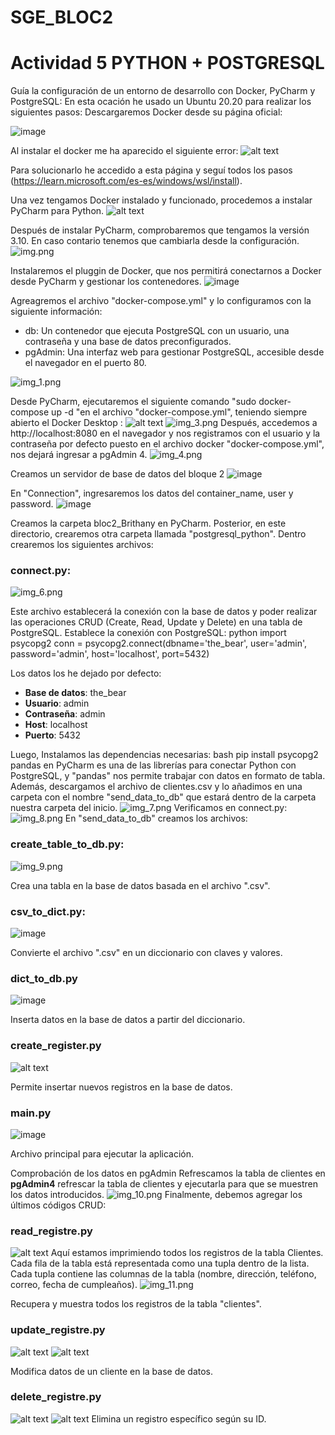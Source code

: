 # SGE_BLOC2
# Actividad 5 PYTHON + POSTGRESQL
Guía la configuración de un entorno de desarrollo con Docker, PyCharm y PostgreSQL:
En esta ocación he usado un Ubuntu 20.20 para realizar los siguientes pasos:
Descargaremos Docker desde su página oficial:

![image](https://github.com/user-attachments/assets/734634e7-3f77-4dd4-89ad-bb05a68cab20)

Al instalar el docker me ha aparecido el siguiente error:
![alt text](image.png)

Para solucionarlo he accedido a esta página y seguí todos los pasos (https://learn.microsoft.com/es-es/windows/wsl/install).

Una vez tengamos Docker instalado y funcionado, procedemos a instalar PyCharm para Python.
![alt text](image-1.png)

Después de instalar PyCharm, comprobaremos que tengamos la versión 3.10. En caso contario tenemos que cambiarla desde la configuración.
![img.png](img.png)

Instalaremos el pluggin de Docker, que nos permitirá conectarnos a Docker desde PyCharm y gestionar los contenedores.
![image](https://github.com/user-attachments/assets/1a4bccac-2f06-46e6-bc07-7451d4e2c7f3)

Agreagremos el archivo "docker-compose.yml" y lo configuramos con la siguiente información:
- db: Un contenedor que ejecuta PostgreSQL con un usuario, una contraseña y una base de datos preconfigurados.
- pgAdmin: Una interfaz web para gestionar PostgreSQL, accesible desde el navegador en el puerto 80.

![img_1.png](img_1.png)

Desde PyCharm, ejecutaremos el siguiente comando "sudo docker-compose up -d
"en el archivo "docker-compose.yml", teniendo siempre abierto el Docker Desktop :
![alt text](image-9.png)
![img_3.png](img_3.png)
Después, accedemos a http://localhost:8080 en el navegador y nos registramos con el usuario y la contraseña por defecto puesto en el archivo docker "docker-compose.yml", nos dejará ingresar a pgAdmin 4.
![img_4.png](img_4.png)

Creamos un servidor de base de datos del bloque 2
![image](https://github.com/user-attachments/assets/3962075c-99b9-49f1-81cd-cfad964a1fe4)

En "Connection", ingresaremos los datos del container_name, user y password.
![image](https://github.com/user-attachments/assets/a9330aab-ef11-40ba-af9a-6b5bd0f830fe)

Creamos la carpeta bloc2_Brithany en PyCharm. Posterior, en este directorio, crearemos otra carpeta llamada "postgresql_python". Dentro crearemos los siguientes archivos:

### **connect.py:**
![img_6.png](img_6.png)


Este archivo establecerá la conexión con la base de datos y poder realizar las operaciones CRUD (Create, Read, Update y Delete) en una tabla de PostgreSQL.
Establece la conexión con PostgreSQL:
python
import psycopg2
conn = psycopg2.connect(dbname='the_bear', user='admin', password='admin', host='localhost', port=5432)

Los datos los he dejado por defecto:
- **Base de datos**: the_bear
- **Usuario**: admin
- **Contraseña**: admin
- **Host**: localhost
- **Puerto**: 5432

Luego, Instalamos las dependencias necesarias:
bash pip install psycopg2 pandas
 en PyCharm es una de las librerías para conectar Python con PostgreSQL, y "pandas" nos permite trabajar con datos en formato de tabla. Además, descargamos el archivo de clientes.csv y lo añadimos en una carpeta con el nombre "send_data_to_db" que estará dentro de la carpeta nuestra carpeta del inicio.
![img_7.png](img_7.png)
Verificamos en connect.py:
![img_8.png](img_8.png)
En "send_data_to_db" creamos los archivos:

### **create_table_to_db.py:**
![img_9.png](img_9.png)

Crea una tabla en la base de datos basada en el archivo ".csv".

### **csv_to_dict.py:**
![image](https://github.com/user-attachments/assets/05362e47-38b4-4b28-86e0-86e6a6715db4)


 Convierte el archivo ".csv" en un diccionario con claves y valores.

### **dict_to_db.py**
![image](https://github.com/user-attachments/assets/dad241b0-7611-42aa-9eed-f9c0291912e8)

Inserta datos en la base de datos a partir del diccionario.

### **create_register.py**
![alt text](image-4.png)

Permite insertar nuevos registros en la base de datos.

### **main.py**
![image](https://github.com/user-attachments/assets/5710dbbe-f56f-4579-a287-22562a08ceb2)

Archivo principal para ejecutar la aplicación.

Comprobación de los datos en pgAdmin
Refrescamos la tabla de clientes en **pgAdmin4** refrescar la tabla de clientes y ejecutarla para que se muestren los datos introducidos.
![img_10.png](img_10.png)
Finalmente, debemos agregar los últimos códigos CRUD:

### **read_registre.py**

![alt text](image-5.png)
Aquí estamos imprimiendo todos los registros de la tabla Clientes. Cada fila de la tabla está representada como una tupla dentro de la lista. Cada tupla contiene las columnas de la tabla (nombre, dirección, teléfono, correo, fecha de cumpleaños).
![img_11.png](img_11.png)

Recupera y muestra todos los registros de la tabla "clientes".

### **update_registre.py**

![alt text](image-6.png)
![alt text](image-11.png)

Modifica datos de un cliente en la base de datos.

### **delete_registre.py**

![alt text](image-7.png)
![alt text](image-8.png)
Elimina un registro específico según su ID.

